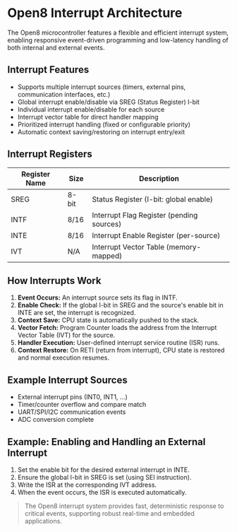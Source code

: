 # Open8 Interrupt Architecture

The Open8 microcontroller features a flexible and efficient interrupt system, enabling responsive event-driven programming and low-latency handling of both internal and external events.

## Interrupt Features
- Supports multiple interrupt sources (timers, external pins, communication interfaces, etc.)
- Global interrupt enable/disable via SREG (Status Register) I-bit
- Individual interrupt enable/disable for each source
- Interrupt vector table for direct handler mapping
- Prioritized interrupt handling (fixed or configurable priority)
- Automatic context saving/restoring on interrupt entry/exit

## Interrupt Registers

| Register Name | Size  | Description                                 |
|--------------|-------|---------------------------------------------|
| SREG         | 8-bit | Status Register (I-bit: global enable)      |
| INTF         | 8/16  | Interrupt Flag Register (pending sources)   |
| INTE         | 8/16  | Interrupt Enable Register (per-source)      |
| IVT          | N/A   | Interrupt Vector Table (memory-mapped)      |

## How Interrupts Work
1. **Event Occurs:** An interrupt source sets its flag in INTF.
2. **Enable Check:** If the global I-bit in SREG and the source's enable bit in INTE are set, the interrupt is recognized.
3. **Context Save:** CPU state is automatically pushed to the stack.
4. **Vector Fetch:** Program Counter loads the address from the Interrupt Vector Table (IVT) for the source.
5. **Handler Execution:** User-defined interrupt service routine (ISR) runs.
6. **Context Restore:** On RETI (return from interrupt), CPU state is restored and normal execution resumes.

## Example Interrupt Sources
- External interrupt pins (INT0, INT1, ...)
- Timer/counter overflow and compare match
- UART/SPI/I2C communication events
- ADC conversion complete

## Example: Enabling and Handling an External Interrupt
1. Set the enable bit for the desired external interrupt in INTE.
2. Ensure the global I-bit in SREG is set (using SEI instruction).
3. Write the ISR at the corresponding IVT address.
4. When the event occurs, the ISR is executed automatically.

> The Open8 interrupt system provides fast, deterministic response to critical events, supporting robust real-time and embedded applications.
